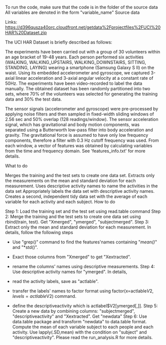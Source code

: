 To run the code, make sure that the code is in the folder of the source data
All variables are denoted in the form "variable_name"
Source data

Links: https://d396qusza40orc.cloudfront.net/getdata%2Fprojectfiles%2FUCI%20HAR%20Dataset.zip

The UCI HAR Dataset is briefly described as follows:

The experiments have been carried out with a group of 30 volunteers within an age bracket of 19-48 years. Each person performed six activities (WALKING, WALKING_UPSTAIRS, WALKING_DOWNSTAIRS, SITTING, STANDING, LAYING) wearing a smartphone (Samsung Galaxy S II) on the waist. Using its embedded accelerometer and gyroscope, we captured 3-axial linear acceleration and 3-axial angular velocity at a constant rate of 50Hz. The experiments have been video-recorded to label the data manually. The obtained dataset has been randomly partitioned into two sets, where 70% of the volunteers was selected for generating the training data and 30% the test data.

The sensor signals (accelerometer and gyroscope) were pre-processed by applying noise filters and then sampled in fixed-width sliding windows of 2.56 sec and 50% overlap (128 readings/window). The sensor acceleration signal, which has gravitational and body motion components, was separated using a Butterworth low-pass filter into body acceleration and gravity. The gravitational force is assumed to have only low frequency components, therefore a filter with 0.3 Hz cutoff frequency was used. From each window, a vector of features was obtained by calculating variables from the time and frequency domain. See 'features_info.txt' for more details.

What to do

Merges the training and the test sets to create one data set.
Extracts only the measurements on the mean and standard deviation for each measurement.
Uses descriptive activity names to name the activities in the data set
Appropriately labels the data set with descriptive activity names.
Creates a second, independent tidy data set with the average of each variable for each activity and each subject.
How to do

Step 1: Load the training set and the test set using read.table command
Step 2: Merge the training and the test sets to create one data set using rbind(train, test). Get "Xmerged", "ymerged", "subjectmerged".
Step 3: Extract only the mean and standard deviation for each measurement. In details, follow the following steps

  + Use "grep()" command to find the features'names containing "*mean()*" and "*std()". 
  + Exact those columns from "Xmerged" to get "Xextracted".
  + rename the columns' names using descriptive measurements.
Step 4: Use descriptive activity names for "ymerged". In details,

  + read the activity labels, save as "actlable".
  + transfer the labels' names to factor format using factor(x=actlable$V2,levels=actlable$V2) command.
  + define the descriptiveactivity which is actlabel$V2[ymerged[,]].
Step 5: Create a new data by combining columns: "subjectmerged", "descriptiveactivity" and "Xextracted". Get "newdata"
Step 6: Use data.table package and transform "newdata" to data.table format. Compute the mean of each variable subject to each people and each activity. Use lapply(.SD,mean) with the condition on "subject" and "descriptiveactivity".
Please read the run_analysis.R for more details.
